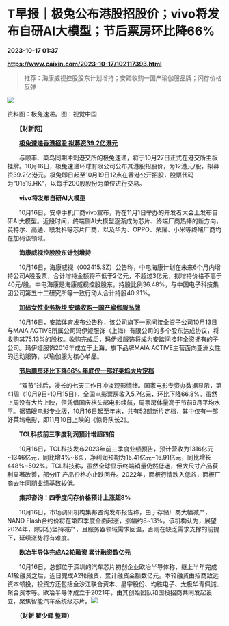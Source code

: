 # T早报｜极兔公布港股招股价；vivo将发布自研AI大模型；节后票房环比降66%

**2023-10-17 01:37**

**https://www.caixin.com/2023-10-17/102117393.html**

> 推荐：海康威视控股股东计划增持；安踏收购一国产瑜伽服品牌；闪存价格反弹

  

![](https://img.caixin.com/2023-10-17/169750559622911_840_560.jpg)

资料图：极兔速递。图：视觉中国

  

　　**【财新网】**

　　**[极兔速递香港招股 拟募资39.2亿港元](https://www.caixin.com/2023-10-16/102117278.html)**

　　与顺丰、菜鸟同期冲刺港交所的极兔速递，将于10月27日正式在港交所主板挂牌。10月16日，极兔速递环球有限公司公布其港股招股价，为12港元/股，拟募资39.2亿港元。极兔即日起至10月19日12点在香港公开招股，股票代码为“01519.HK”，以每手200股股份为单位进行交易。

　　**vivo将发布自研AI大模型**

　　10月16日，安卓手机厂商vivo宣布，将在11月1日举办的开发者大会上发布自研AI大模型。近段时间，终端侧AI大模型逐渐成为芯片、终端厂商热捧的新方向，英特尔、高通、联发科等芯片厂商，以及华为、OPPO、荣耀、小米等终端厂商均在加码该领域。

　　**海康威视控股股东计划增持**

　　10月16日，海康威视（002415.SZ）公告称，中电海康计划在未来6个月内增持公司A股股票，合计增持金额将不低于2亿元，不超过3亿元，拟增持价格不高于40元/股。中电海康是海康威视控股股东，持股比例36.48%，与中国电子科技集团公司第五十二研究所等一致行动人合计持股40.91%。

　　**[加码女性业务板块 安踏收购一国产瑜伽服品牌](https://www.caixin.com/2023-10-16/102117332.html)**

　　10月16日，安踏体育发布公告称，该公司旗下一家间接全资子公司10月13日与MAIA ACTIVE所属公司玛伊娅服饰（上海）有限公司的多个股东达成协议，将收购其75.13%的股权。收购完成后，玛伊娅服饰将成为安踏间接非全资拥有的子公司。玛伊娅服饰2016年成立于上海，旗下品牌MAIA ACTIVE主营面向亚洲女性的运动服饰，以瑜伽服为核心单品。

　　**[节后票房环比下降66% 年底仅一部好莱坞大片定档](https://www.caixin.com/2023-10-16/102117138.html)**

　　“双节”过后，漫长的七天工作日冲淡观影情绪。国家电影专资办数据显示，第41周（10月9日-10月15日），全国电影票房收入5.7亿元，环比下降66.8%。虽然上周没有大片上映，但凭借国庆档头部电影续航，周票房体量高于节前9月平均水平。据猫眼电影专业版，10月16日起至年末，共有52部新片定档，其中仅有一部好莱坞电影，即11月10日上映的《惊奇队长2》。

　　**TCL科技前三季度利润预计增超四倍**

　　10月16日，TCL科技发布2023年前三季度业绩预告，预计营收为1316亿元~1346亿元，同比增4%~6%，净利润预期为15.41亿元~16.91亿元，同比增长448%~502%。TCL科技称，虽然全球显示终端销量仍然低迷，但大尺寸产品获利显著改善，部分IT 产品价格亦止跌回升。2022年，面板行情跌入低谷，面板厂商去年同期业绩基数较低。

　　**集邦咨询：四季度闪存价格预计上涨超8%**

　　10月16日，市场调研机构集邦咨询发布报告称，由于存储厂商大幅减产，NAND Flash合约价将在第四季度全面起涨，涨幅约8~13%。该机构认为，展望2024年，除非仍坚持减产，且服务器领域需求回温，否则在缺乏需求支撑的前提下，延续涨势将有难度。

　　**欧冶半导体完成A2轮融资 累计融资数亿元**

　　10月16日，总部位于深圳的汽车芯片初创企业欧冶半导体称，继上半年完成A1轮融资之后，近日完成A2轮融资，累计融资金额数亿元。本轮融资由招商致远资本领投，投资方还包括金沙江联合资本、星宇股份、均胜电子、太极华青佩诚、聚合资本等。欧冶半导体成立于2021年，由其创始团队和国投招商共同发起设立，聚焦智能汽车系统级芯片。[![](https://www.caixin.com/favicon.ico)](https://www.caixin.com/2023-10-17/102117393.html "T早报｜极兔公布港股招股价；vivo将发布自研AI大模型；节后票房环比降66%")

　　**（财新 翟少辉 整理）**